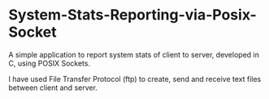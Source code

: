 # System-Stats-Reporting-via-Posix-Socket
A simple application to report system stats of client to server, developed in C, using POSIX Sockets.

I have used File Transfer Protocol (ftp) to create, send and receive text files between client and server.
